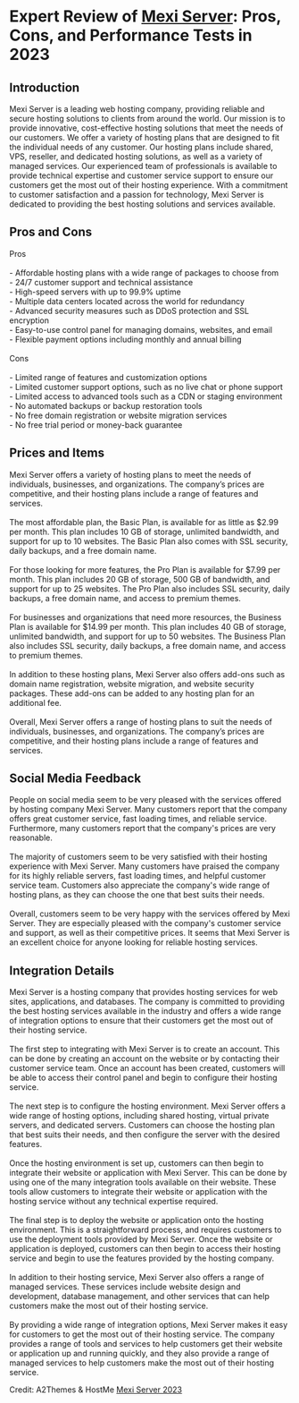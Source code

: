 <h1>Expert Review of <a href="https://a2themes.com/mexi-server-reviews">Mexi Server</a>: Pros, Cons, and Performance Tests in 2023</h1>
<h2>Introduction</h2>
Mexi Server is a leading web hosting company, providing reliable and secure hosting solutions to clients from around the world. Our mission is to provide innovative, cost-effective hosting solutions that meet the needs of our customers. We offer a variety of hosting plans that are designed to fit the individual needs of any customer. Our hosting plans include shared, VPS, reseller, and dedicated hosting solutions, as well as a variety of managed services. Our experienced team of professionals is available to provide technical expertise and customer service support to ensure our customers get the most out of their hosting experience. With a commitment to customer satisfaction and a passion for technology, Mexi Server is dedicated to providing the best hosting solutions and services available.
<h2>Pros and Cons</h2>
Pros<br><br>- Affordable hosting plans with a wide range of packages to choose from<br>- 24/7 customer support and technical assistance<br>- High-speed servers with up to 99.9% uptime<br>- Multiple data centers located across the world for redundancy<br>- Advanced security measures such as DDoS protection and SSL encryption<br>- Easy-to-use control panel for managing domains, websites, and email<br>- Flexible payment options including monthly and annual billing<br><br>Cons<br><br>- Limited range of features and customization options<br>- Limited customer support options, such as no live chat or phone support<br>- Limited access to advanced tools such as a CDN or staging environment<br>- No automated backups or backup restoration tools<br>- No free domain registration or website migration services<br>- No free trial period or money-back guarantee
<h2>Prices and Items</h2>
Mexi Server offers a variety of hosting plans to meet the needs of individuals, businesses, and organizations. The company’s prices are competitive, and their hosting plans include a range of features and services. <br><br>The most affordable plan, the Basic Plan, is available for as little as $2.99 per month. This plan includes 10 GB of storage, unlimited bandwidth, and support for up to 10 websites. The Basic Plan also comes with SSL security, daily backups, and a free domain name. <br><br>For those looking for more features, the Pro Plan is available for $7.99 per month. This plan includes 20 GB of storage, 500 GB of bandwidth, and support for up to 25 websites. The Pro Plan also includes SSL security, daily backups, a free domain name, and access to premium themes.<br><br>For businesses and organizations that need more resources, the Business Plan is available for $14.99 per month. This plan includes 40 GB of storage, unlimited bandwidth, and support for up to 50 websites. The Business Plan also includes SSL security, daily backups, a free domain name, and access to premium themes. <br><br>In addition to these hosting plans, Mexi Server also offers add-ons such as domain name registration, website migration, and website security packages. These add-ons can be added to any hosting plan for an additional fee. <br><br>Overall, Mexi Server offers a range of hosting plans to suit the needs of individuals, businesses, and organizations. The company’s prices are competitive, and their hosting plans include a range of features and services.
<h2>Social Media Feedback</h2>
People on social media seem to be very pleased with the services offered by hosting company Mexi Server. Many customers report that the company offers great customer service, fast loading times, and reliable service. Furthermore, many customers report that the company's prices are very reasonable.<br><br>The majority of customers seem to be very satisfied with their hosting experience with Mexi Server. Many customers have praised the company for its highly reliable servers, fast loading times, and helpful customer service team. Customers also appreciate the company's wide range of hosting plans, as they can choose the one that best suits their needs.<br><br>Overall, customers seem to be very happy with the services offered by Mexi Server. They are especially pleased with the company's customer service and support, as well as their competitive prices. It seems that Mexi Server is an excellent choice for anyone looking for reliable hosting services.
<h2>Integration Details</h2>
Mexi Server is a hosting company that provides hosting services for web sites, applications, and databases. The company is committed to providing the best hosting services available in the industry and offers a wide range of integration options to ensure that their customers get the most out of their hosting service.<br><br>The first step to integrating with Mexi Server is to create an account. This can be done by creating an account on the website or by contacting their customer service team. Once an account has been created, customers will be able to access their control panel and begin to configure their hosting service.<br><br>The next step is to configure the hosting environment. Mexi Server offers a wide range of hosting options, including shared hosting, virtual private servers, and dedicated servers. Customers can choose the hosting plan that best suits their needs, and then configure the server with the desired features.<br><br>Once the hosting environment is set up, customers can then begin to integrate their website or application with Mexi Server. This can be done by using one of the many integration tools available on their website. These tools allow customers to integrate their website or application with the hosting service without any technical expertise required.<br><br>The final step is to deploy the website or application onto the hosting environment. This is a straightforward process, and requires customers to use the deployment tools provided by Mexi Server. Once the website or application is deployed, customers can then begin to access their hosting service and begin to use the features provided by the hosting company.<br><br>In addition to their hosting service, Mexi Server also offers a range of managed services. These services include website design and development, database management, and other services that can help customers make the most out of their hosting service.<br><br>By providing a wide range of integration options, Mexi Server makes it easy for customers to get the most out of their hosting service. The company provides a range of tools and services to help customers get their website or application up and running quickly, and they also provide a range of managed services to help customers make the most out of their hosting service.
<p>Credit: A2Themes & HostMe <a href="https://a2themes.com/mexi-server-reviews">Mexi Server 2023</a></p>